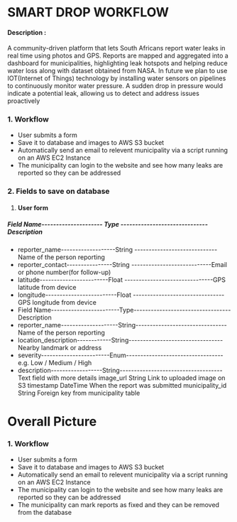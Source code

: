 # SMART DROP WORKFLOW 
#### Description :
A community-driven platform that lets South Africans report water leaks in real time using photos and GPS. Reports are mapped and aggregated into a dashboard for municipalities, highlighting leak hotspots and helping reduce water loss along with dataset obtained from NASA. In future we plan to use IOT(Internet of Things) technology by installing water sensors on pipelines to continuously monitor water pressure. A sudden drop in pressure would indicate a potential leak, allowing us to detect and address issues proactively

### 1. Workflow
- User submits a form 
- Save it to database and images to AWS S3 bucket
- Automatically send an email to relevent municipality via a script running on an AWS EC2 Instance
- The municipality can login to the website and see how many leaks are reported so they can be addressed

### 2. Fields to save on database
1. #### User form
##### Field Name--------------------- Type ------------------------------Description
- reporter_name-------------------String -----------------------------Name of the person reporting
- reporter_contact----------------String ----------------------------Email or phone number(for follow-up)
- latitude------------------------Float -------------------------------GPS latitude from device
- longitude-------------------------Float --------------------------------GPS longitude from device
- Field Name------------------------Type----------------------------------Description	
- reporter_name--------------------String--------------------------------Name of the person reporting
- location_description------------String---------------------------------Nearby landmark or address
- severity------------------------Enum----------------------------------e.g. Low / Medium / High
- description------------------String------------------------------------Text field with more details
image_url	String	Link to uploaded image on S3
timestamp	DateTime	When the report was submitted
municipality_id	String	Foreign key from municipality table


# Overall Picture 
### 1. Workflow
- User submits a form 
- Save it to database and images to AWS S3 bucket
- Automatically send an email to relevent municipality via a script running on an AWS EC2 Instance
- The municipality can login to the website and see how many leaks are reported so they can be addressed
- The municipality can mark reports as fixed and they can be removed from the database